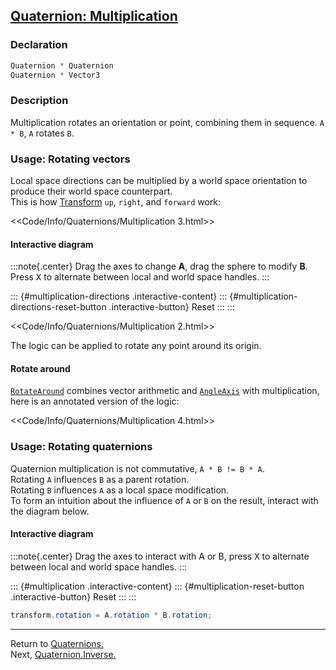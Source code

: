 ## [Quaternion: Multiplication](https://docs.unity3d.com/ScriptReference/Quaternion-operator_multiply.html)
### Declaration
```csharp
Quaternion * Quaternion
Quaternion * Vector3
```

### Description
Multiplication rotates an orientation or point, combining them in sequence. `A * B`, `A` rotates `B`.

### Usage: Rotating vectors

Local space directions can be multiplied by a world space orientation to produce their world space counterpart.  
This is how [Transform](https://docs.unity3d.com/ScriptReference/Transform.html) `up`, `right`, and `forward` work:  

<<Code/Info/Quaternions/Multiplication 3.html>>  

#### Interactive diagram

:::note{.center}
Drag the axes to change **A**, drag the sphere to modify **B**.  
Press <kbd>X</kbd> to alternate between local and world space handles.
:::

::: {#multiplication-directions .interactive-content}
::: {#multiplication-directions-reset-button .interactive-button}
Reset
:::
:::
<script type="module" src="/Scripts/Interactive/Quaternions/multiplication-directions.js"></script>
<<Code/Info/Quaternions/Multiplication 2.html>>

The logic can be applied to rotate any point around its origin.  

#### Rotate around
[`RotateAround`](https://docs.unity3d.com/ScriptReference/Transform.RotateAround.html) combines vector arithmetic and [`AngleAxis`](AngleAxis.md) with multiplication, here is an annotated version of the logic:  

<<Code/Info/Quaternions/Multiplication 4.html>>  

### Usage: Rotating quaternions
Quaternion multiplication is not commutative, `A * B != B * A`.  
Rotating `A` influences `B` as a parent rotation.  
Rotating `B` influences `A` as a local space modification.  
To form an intuition about the influence of `A` or `B` on the result, interact with the diagram below.

#### Interactive diagram

:::note{.center}
Drag the axes to interact with A or B, press <kbd>X</kbd> to alternate between local and world space handles.
:::

::: {#multiplication .interactive-content}
::: {#multiplication-reset-button .interactive-button}
Reset
:::
:::
<script type="module" src="/Scripts/Interactive/Quaternions/multiplication.js"></script>

```csharp
transform.rotation = A.rotation * B.rotation;
```

---
Return to [Quaternions.](../Quaternions.md)  
Next, [Quaternion.Inverse.](Inverse.md)